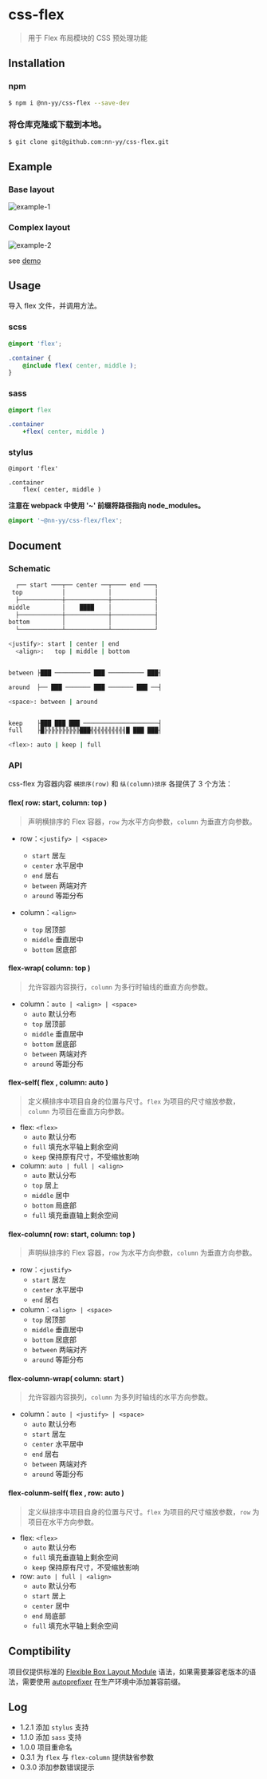 # css-flex

> 用于 Flex 布局模块的 CSS 预处理功能

## Installation

### npm

```bash
$ npm i @nn-yy/css-flex --save-dev
```

### 将仓库克隆或下载到本地。

```bash
$ git clone git@github.com:nn-yy/css-flex.git
```

## Example

### Base layout

![example-1](./doc/images/example-1.gif)

### Complex layout

![example-2](./doc/images/example-2.png)

see [demo](https://codepen.io/wizard67/full/VdPPyQ/)

## Usage

导入 flex 文件，并调用方法。

### scss
```scss
@import 'flex';

.container {
    @include flex( center, middle );
}
```

### sass
```sass
@import flex

.container
    +flex( center, middle )
```

### stylus
```stylus
@import 'flex'

.container
    flex( center, middle )
```


**注意在 webpack 中使用 '~' 前缀将路径指向 node_modules。**

```scss
@import '~@nn-yy/css-flex/flex';
```

## Document

### Schematic

```bash
  ┌── start ───┬── center ──┬──── end ───┐
 top           │            │            │
  ├────────────┼────────────┼────────────┤
middle         │    ████    │            │
  ├────────────┼────────────┼────────────┤
bottom         │            │            │
  └────────────┴────────────┴────────────┘

<justify>: start | center | end
  <align>:   top | middle | bottom


between ├███ ────────── ███ ────────── ███┤

around  ├── ███ ─────── ███ ─────── ███ ──┤

<space>: between | around


keep    ├███ ███ ███ ─────────────────────┤
full    ├█╠╠╠╠╠╠╠╠╠╠███╣╣╣╣╣╣╣╣╣╣█ ███ ███┤

<flex>: auto | keep | full
```

### API

css-flex 为容器内容 `横排序(row)` 和 `纵(column)排序` 各提供了 3 个方法：

#### flex( row: start, column: top )

> 声明横排序的 Flex 容器，`row` 为水平方向参数，`column` 为垂直方向参数。

* row：`<justify> | <space>`
    * `start` 居左
    * `center` 水平居中
    * `end` 居右
    * `between` 两端对齐
    * `around` 等距分布

* column：`<align>`
    * `top` 居顶部
    * `middle` 垂直居中
    * `bottom` 居底部

#### flex-wrap( column: top )

> 允许容器内容换行，`column` 为多行时轴线的垂直方向参数。

* column：`auto | <align> | <space>`
    * `auto` 默认分布
    * `top` 居顶部
    * `middle` 垂直居中
    * `bottom` 居底部
    * `between` 两端对齐
    * `around` 等距分布


#### flex-self( flex , column: auto )

> 定义横排序中项目自身的位置与尺寸。`flex` 为项目的尺寸缩放参数，`column` 为项目在垂直方向参数。

* flex: `<flex>`
    * `auto` 默认分布
    * `full` 填充水平轴上剩余空间
    * `keep` 保持原有尺寸，不受缩放影响
* column: `auto | full | <align>`
    * `auto` 默认分布
    * `top` 居上
    * `middle` 居中
    * `bottom` 局底部
    * `full` 填充垂直轴上剩余空间


#### flex-column( row: start, column: top )

> 声明纵排序的 Flex 容器，`row` 为水平方向参数，`column` 为垂直方向参数。

* row：`<justify>`
    * `start` 居左
    * `center` 水平居中
    * `end` 居右
* column：`<align> | <space>`
    * `top` 居顶部
    * `middle` 垂直居中
    * `bottom` 居底部
    * `between` 两端对齐
    * `around` 等距分布

#### flex-column-wrap( column: start )

> 允许容器内容换列，`column` 为多列时轴线的水平方向参数。

* column：`auto | <justify> | <space>`
    * `auto` 默认分布
    * `start` 居左
    * `center` 水平居中
    * `end` 居右
    * `between` 两端对齐
    * `around` 等距分布

#### flex-colunm-self( flex , row: auto )

> 定义纵排序中项目自身的位置与尺寸。`flex` 为项目的尺寸缩放参数，`row` 为项目在水平方向参数。

* flex: `<flex>`
    * `auto` 默认分布
    * `full` 填充垂直轴上剩余空间
    * `keep` 保持原有尺寸，不受缩放影响
* row: `auto | full | <align>`
    * `auto` 默认分布
    * `start` 居上
    * `center` 居中
    * `end` 局底部
    * `full` 填充水平轴上剩余空间

## Comptibility

项目仅提供标准的 [Flexible Box Layout Module](https://www.w3.org/TR/css-flexbox-1/) 语法，如果需要兼容老版本的语法，需要使用 [autoprefixer](https://github.com/postcss/autoprefixer) 在生产环境中添加兼容前缀。


## Log
* 1.2.1 添加 `stylus` 支持
* 1.1.0 添加 `sass` 支持
* 1.0.0 项目重命名
* 0.3.1 为 `flex` 与 `flex-column` 提供缺省参数
* 0.3.0 添加参数错误提示
